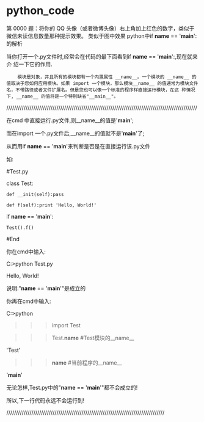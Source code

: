 # python_code

第 0000 题：将你的 QQ 头像（或者微博头像）右上角加上红色的数字，类似于微信未读信息数量那种提示效果。 类似于图中效果
python中if __name__ == '__main__': 的解析

当你打开一个.py文件时,经常会在代码的最下面看到if __name__ == '__main__':,现在就来介 绍一下它的作用.

        模块是对象，并且所有的模块都有一个内置属性 __name__。一个模块的 __name__ 的值取决于您如何应用模块。如果 import 一个模块，那么模块__name__ 的值通常为模块文件名，不带路径或者文件扩展名。但是您也可以像一个标准的程序样直接运行模块，在这 种情况下, __name__ 的值将是一个特别缺省"__main__"。

///////////////////////////////////////////////////////////////////////////////////////////////////

在cmd 中直接运行.py文件,则__name__的值是'__main__';

而在import 一个.py文件后,__name__的值就不是'__main__'了;

从而用if __name__ == '__main__'来判断是否是在直接运行该.py文件

如:

#Test.py

class Test:

    def __init(self):pass

    def f(self):print 'Hello, World!'

if __name__ == '__main__':

    Test().f()

#End

 

你在cmd中输入:

C:>python Test.py

Hello, World!

说明:"__name__ == '__main__'"是成立的

 

你再在cmd中输入:

C:>python

>>>import Test

>>>Test.__name__                #Test模块的__name__

'Test'

>>>__name__                       #当前程序的__name__

'__main__'

无论怎样,Test.py中的"__name__ == '__main__'"都不会成立的!

所以,下一行代码永远不会运行到!

//////////////////////////////////////////////////////////////////////////////////
